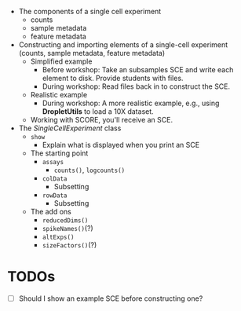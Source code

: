 - The components of a single cell experiment
  - counts
  - sample metadata
  - feature metadata
- Constructing and importing elements of a single-cell experiment (counts, sample metadata, feature metadata)
  - Simplified example 
    - Before workshop: Take an subsamples SCE and write each element to disk. Provide students with files.
    - During workshop: Read files back in to construct the SCE.
  - Realistic example
    - During workshop: A more realistic example, e.g., using **DropletUtils** to load a 10X dataset.
  - Working with SCORE, you'll receive an SCE.
- The *SingleCellExperiment* class
  - `show`
    - Explain what is displayed when you print an SCE
  - The starting point
    - `assays`
      - `counts()`, `logcounts()`
    - `colData`
      - Subsetting
    - `rowData`
      - Subsetting
  - The add ons
    - `reducedDims()`
    - `spikeNames()`(?)
    - `altExps()`
    - `sizeFactors()`(?)
    
# TODOs

- [ ] Should I show an example SCE before constructing one?
